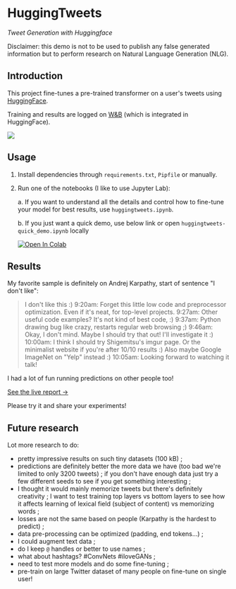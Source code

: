 # HuggingTweets

*Tweet Generation with Huggingface*

Disclaimer: this demo is not to be used to publish any false generated information but to perform research on Natural Language Generation (NLG).

## Introduction

This project fine-tunes a pre-trained transformer on a user's tweets using [HuggingFace](https://huggingface.co/).

Training and results are logged on [W&B](https://docs.wandb.com/huggingface) (which is integrated in HuggingFace).

![](https://i.imgur.com/vnejHGh.png)

## Usage

1. Install dependencies through `requirements.txt`, `Pipfile` or manually.
2. Run one of the notebooks (I like to use Jupyter Lab):

    a. If you want to understand all the details and control how to fine-tune your model for best results, use `huggingtweets.ipynb`.

    b. If you just want a quick demo, use below link or open `huggingtweets-quick_demo.ipynb` locally
   
    [![Open In Colab](https://colab.research.google.com/assets/colab-badge.svg)](https://colab.research.google.com/github/borisdayma/huggingtweets/blob/master/huggingtweets-quick_demo.ipynb)

## Results

My favorite sample is definitely on Andrej Karpathy, start of sentence "I don't like":

> I don't like this :) 9:20am: Forget this little low code and preprocessor optimization. Even if it's neat, for top-level projects. 9:27am: Other useful code examples? It's not kind of best code, :) 9:37am: Python drawing bug like crazy, restarts regular web browsing ;) 9:46am: Okay, I don't mind. Maybe I should try that out! I'll investigate it :) 10:00am: I think I should try Shigemitsu's imgur page. Or the minimalist website if you're after 10/10 results :) Also maybe Google ImageNet on "Yelp" instead :) 10:05am: Looking forward to watching it talk!

I had a lot of fun running predictions on other people too!

[See the live report → ](https://app.wandb.ai/borisd13/huggingface-twitter?workspace=user-borisd13)

Please try it and share your experiments!

## Future research

Lot more research to do:

* pretty impressive results on such tiny datasets (100 kB) ;
* predictions are definitely better the more data we have (too bad we're limited to only 3200 tweets) ; if you don't have enough data just try a few different seeds to see if you get something interesting ;
* I thought it would mainly memorize tweets but there's definitely creativity ; I want to test training top layers vs bottom layers to see how it affects learning of lexical field (subject of content) vs memorizing words ;
* losses are not the same based on people (Karpathy is the hardest to predict) ;
* data pre-processing can be optimized (padding, end tokens…) ;
* I could augment text data ;
* do I keep `@` handles or better to use names ;
* what about hashtags? #ConvNets #iloveGANs ;
* need to test more models and do some fine-tuning ;
* pre-train on large Twitter dataset of many people on fine-tune on single user!
